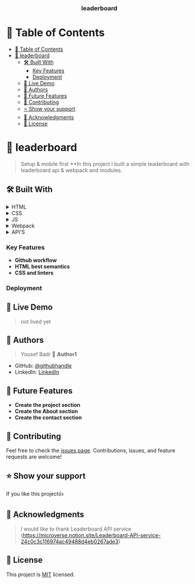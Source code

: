 <div align="center">
  <h3><b>leaderboard</b></h3>
</div>

<!-- TABLE OF CONTENTS -->

# 📗 Table of Contents

- [📗 Table of Contents](#-table-of-contents)
- [📖 leaderboard ](#-leaderboard-)
  - [🛠 Built With ](#-built-with-)
    - [Key Features ](#key-features-)
    - [Deployment](#deployment)
  - [🚀 Live Demo ](#-live-demo-)
  - [👥 Authors ](#-authors-)
  - [🔭 Future Features ](#-future-features-)
  - [🤝 Contributing ](#-contributing-)
  - [⭐️ Show your support ](#️-show-your-support-)
  - [🙏 Acknowledgments ](#-acknowledgments-)
  - [📝 License ](#-license-)

<!-- PROJECT DESCRIPTION -->

# 📖 leaderboard <a name="about-project"></a>

> Setup & mobile first
> \*\*In this project I built a simple leaderboard with leaderboard api & webpack and modules.

## 🛠 Built With <a name="built-with"></a>

<details>
  <summary>HTML</summary>
</details>

<details>
  <summary>CSS</summary>
</details>

<details>
  <summary>JS</summary>
</details>

<details>
  <summary>Webpack</summary>
</details>

<details>
  <summary>API'S</summary>
</details>

<!-- Features -->

### Key Features <a name="key-features"></a>

- **Github workflow**
- **HTML best semantics**
- **CSS and linters**

### Deployment

<!-- LIVE DEMO -->

## 🚀 Live Demo <a name="live-demo"></a>

> not lived yet

<!-- AUTHORS -->

## 👥 Authors <a name="authors"></a>

> Yousef Badr
> 👤 **Author1**

- GitHub: [@githubhandle](https://github.com/ybadr99)
- LinkedIn: [LinkedIn](https://www.linkedin.com/in/yousef-mohamed-badr/)

<!-- FUTURE FEATURES -->

## 🔭 Future Features <a name="future-features"></a>

- **Create the project section**
- **Create the About section**
- **Create the contact section**

<!-- CONTRIBUTING -->

## 🤝 Contributing <a name="contributing"></a>

Feel free to check the [issues page](https://github.com/ybadr99/leaderboard/issues).
Contributions, issues, and feature requests are welcome!

<!-- SUPPORT -->

## ⭐️ Show your support <a name="support"></a>

If you like this project:thumbsup:

<!-- ACKNOWLEDGEMENTS -->

## 🙏 Acknowledgments <a name="acknowledgements"></a>

> I would like to thank Leaderboard API service (https://microverse.notion.site/Leaderboard-API-service-24c0c3c116974ac49488d4eb0267ade3)

<!-- LICENSE -->

## 📝 License <a name="license"></a>

This project is [MIT](./LICENSE.md) licensed.

